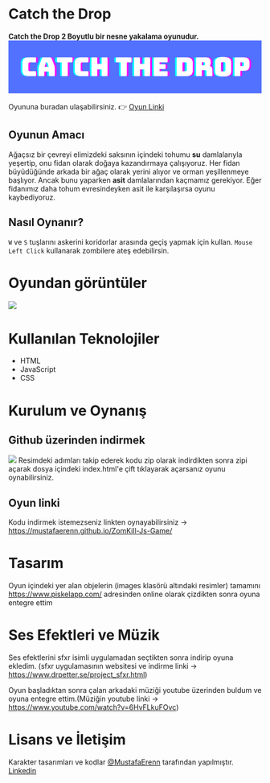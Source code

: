 # Catch the Drop

<b>Catch the Drop 2 Boyutlu bir nesne yakalama oyunudur.</b>
<img src="CATCH THE DROP.png">

Oyununa buradan ulaşabilirsiniz. 👉 [Oyun Linki](https://mustafaerenn.github.io/ZomKill-Js-Game/)

## Oyunun Amacı
Ağaçsız bir çevreyi elimizdeki saksının içindeki tohumu <b>su</b> damlalarıyla yeşertip, onu fidan olarak doğaya kazandırmaya çalışıyoruz.
Her fidan büyüdüğünde arkada bir ağaç olarak yerini alıyor ve orman yeşillenmeye başlıyor.
Ancak bunu yaparken <b>asit</b> damlalarından kaçmamız gerekiyor. Eğer fidanımız daha tohum evresindeyken asit ile karşılaşırsa oyunu kaybediyoruz.

## Nasıl Oynanır?
`W` ve `S` tuşlarını askerini koridorlar arasında geçiş yapmak için kullan.
`Mouse Left Click` kullanarak zombilere ateş edebilirsin.

# Oyundan görüntüler
<img src="images/game1.png" >

# Kullanılan Teknolojiler
- HTML
- JavaScript
- CSS

# Kurulum ve Oynanış
## Github üzerinden indirmek
<img src="images/kurulum1.png">
Resimdeki adımları takip ederek kodu zip olarak indirdikten sonra zipi açarak dosya içindeki index.html'e çift tıklayarak açarsanız oyunu oynabilirsiniz.

## Oyun linki
Kodu indirmek istemezseniz linkten oynayabilirsiniz -> https://mustafaerenn.github.io/ZomKill-Js-Game/


# Tasarım
Oyun içindeki yer alan objelerin (images klasörü altındaki resimler) tamamını https://www.piskelapp.com/ adresinden online olarak çizdikten sonra oyuna entegre ettim

# Ses Efektleri ve Müzik
Ses efektlerini sfxr isimli uygulamadan seçtikten sonra indirip oyuna ekledim.
(sfxr uygulamasının websitesi ve indirme linki -> https://www.drpetter.se/project_sfxr.html)

Oyun başladıktan sonra çalan arkadaki müziği youtube üzerinden buldum ve oyuna entegre ettim.(Müziğin youtube linki -> https://www.youtube.com/watch?v=6HvFLkuFOvc)

# Lisans ve İletişim
Karakter tasarımları ve kodlar  [@MustafaErenn](https://github.com/MustafaErenn) tarafından yapılmıştır. 
[Linkedin](https://www.linkedin.com/in/mustafa-eren-9214661b3/)

